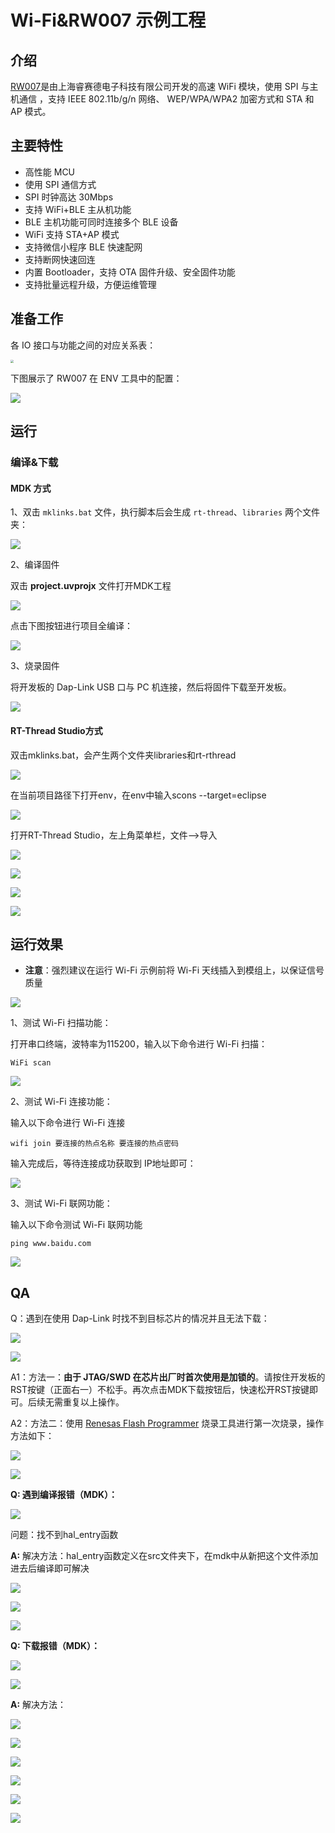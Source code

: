 # Wi-Fi&RW007 示例工程

## 介绍

[RW007](https://www.rt-thread.org/document/site/#/rt-thread-version/rt-thread-standard/application-note/packages/rw007_module_using/an0034-rw007-module-using?id=rw007)是由上海睿赛德电子科技有限公司开发的高速 WiFi 模块，使用 SPI 与主机通信 ，支持 IEEE 802.11b/g/n 网络、 WEP/WPA/WPA2 加密方式和 STA 和 AP 模式。

## 主要特性

- 高性能 MCU
- 使用 SPI 通信方式
- SPI 时钟高达 30Mbps
- 支持 WiFi+BLE 主从机功能
- BLE 主机功能可同时连接多个 BLE 设备
- WiFi 支持 STA+AP 模式
- 支持微信小程序 BLE 快速配网
- 支持断网快速回连
- 内置 Bootloader，支持 OTA 固件升级、安全固件功能
- 支持批量远程升级，方便运维管理

## 准备工作

各 IO 接口与功能之间的对应关系表：

<img src="docs/picture/wifi-io.png" style="zoom: 33%;" />

下图展示了 RW007 在 ENV 工具中的配置：

![](docs/picture/env.png)

## 运行

### 编译&下载

#### MDK 方式

1、双击 `mklinks.bat` 文件，执行脚本后会生成 `rt-thread`、`libraries` 两个文件夹：

![](docs/picture/mklinks.png)

2、编译固件

双击 **project.uvprojx** 文件打开MDK工程

![](docs/picture/uvprojx.png)

点击下图按钮进行项目全编译：

![](docs/picture/build.png)

3、烧录固件

将开发板的 Dap-Link USB 口与 PC 机连接，然后将固件下载至开发板。

![](docs/picture/download.png)







#### RT-Thread Studio方式

双击mklinks.bat，会产生两个文件夹libraries和rt-rthread

![](docs/picture/rt-thread_studio1.png)



在当前项目路径下打开env，在env中输入scons --target=eclipse

![](docs/picture/rt-thread_studio2.png)



打开RT-Thread Studio，左上角菜单栏，文件-->导入

![](docs/picture/rt-thread_studio3.png)

![](docs/picture/rt-thread_studio4.png)



![](docs/picture/rt-thread_studio5.png)



![](docs/picture/rt-thread_studio6.png)









## 运行效果

* **注意**：强烈建议在运行 Wi-Fi 示例前将 Wi-Fi 天线插入到模组上，以保证信号质量

![](docs/picture/1.png)

1、测试 Wi-Fi 扫描功能：

打开串口终端，波特率为115200，输入以下命令进行 Wi-Fi 扫描：

```shell
WiFi scan
```

![](docs/picture/0.png)

2、测试 Wi-Fi 连接功能：

输入以下命令进行 Wi-Fi 连接

```
wifi join 要连接的热点名称 要连接的热点密码
```

输入完成后，等待连接成功获取到 IP地址即可：

![](docs/picture/2.png)

3、测试 Wi-Fi 联网功能：

输入以下命令测试 Wi-Fi 联网功能

```
ping www.baidu.com
```

![](docs/picture/3.png)

## QA

Q：遇到在使用 Dap-Link 时找不到目标芯片的情况并且无法下载：

![](docs/picture/download1.png)

![](docs/picture/download2.png)

A1：方法一：**由于 JTAG/SWD 在芯片出厂时首次使用是加锁的**。请按住开发板的RST按键（正面右一）不松手。再次点击MDK下载按钮后，快速松开RST按键即可。后续无需重复以上操作。

A2：方法二：使用  [Renesas Flash Programmer](https://www.renesas.com/us/en/software-tool/renesas-flash-programmer-programming-gui#documents) 烧录工具进行第一次烧录，操作方法如下：

![](docs/picture/boot1.png)

![](docs/picture/boot2.png)







**Q:  遇到编译报错（MDK）：**

![](docs/picture/MDK1.png)

问题：找不到hal_entry函数

**A:**  解决方法：hal_entry函数定义在src文件夹下，在mdk中从新把这个文件添加进去后编译即可解决

![](docs/picture/MDK2.png)

![](docs/picture/MDK3.png)

![](docs/picture/MDK4.png)



**Q:  下载报错（MDK）：**

![](docs/picture/MDK5.png)

![](docs/picture/MDK6.png)



**A:**  解决方法：

![](docs/picture/MDK7.png)

![](docs/picture/MDK8.png)

![](docs/picture/MDK9.png)

![](docs/picture/MDK10.png)

![](docs/picture/MDK11.png)

![](docs/picture/MDK12.png)







